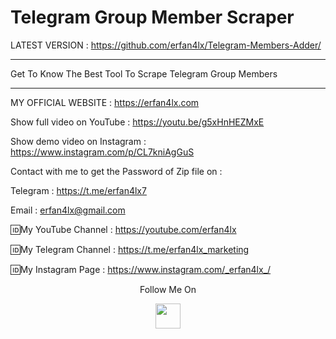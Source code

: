 # Telegram Group Member Scraper
LATEST VERSION : https://github.com/erfan4lx/Telegram-Members-Adder/


***
 Get To Know The Best Tool To Scrape Telegram Group Members
***

 MY OFFICIAL WEBSITE : https://erfan4lx.com

Show full video on YouTube : https://youtu.be/g5xHnHEZMxE

Show demo video on Instagram : https://www.instagram.com/p/CL7kniAgGuS

Contact with me to get the Password of Zip file on :

 Telegram : https://t.me/erfan4lx7
  
 Email : erfan4lx@gmail.com

🆔My YouTube Channel : https://youtube.com/erfan4lx

🆔My Telegram Channel : https://t.me/erfan4lx_marketing

🆔My Instagram Page : https://www.instagram.com/_erfan4lx_/

<p align="center">
  Follow Me On
</p>
<p align="center">
  <a href="https://www.youtube.com/c/erfan4lx?sub_confirmation=1">
    <img src="https://www.iconsdb.com/icons/preview/black/youtube-4-xxl.png" width="40" height="40">
  </a>
</p>
